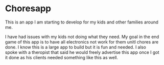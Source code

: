 # Choresapp
This is an app I am starting to develop for my kids and other families around me.

I have had issues with my kids not doing what they need. My goal in the end game of this app is to have all electronics not work for them unitl chores are done. I know this is a large app to build but it is fun and needed. 
I also spoke with a theropist that said he would freely advertise this app once I got it done as his clients needed something like this as well.
